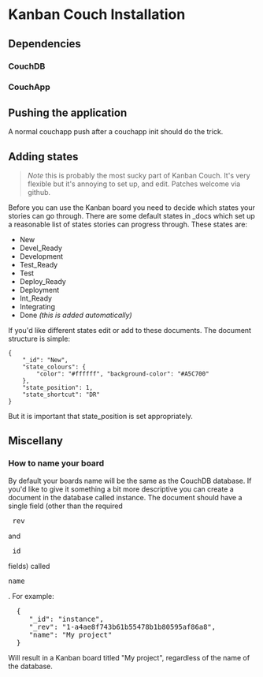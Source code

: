 Kanban Couch Installation
===========================

Dependencies
--------------------------

### CouchDB

### CouchApp

Pushing the application
--------------------------
A normal couchapp push after a couchapp init should do the trick.

Adding states
--------------------------
> *Note* this is probably the most sucky part of Kanban Couch. It's very
> flexible but it's annoying to set up, and edit. Patches welcome via github.

Before you can use the Kanban board you need to decide which states your
stories can go through. There are some default states in \_docs which set up a
reasonable list of states stories can progress through. These states are:

 * New
 * Devel_Ready
 * Development
 * Test_Ready
 * Test
 * Deploy_Ready
 * Deployment
 * Int_Ready
 * Integrating
 * Done _(this is added automatically)_

If you'd like different states edit or add to these documents. The document
structure is simple:

	{
		"_id": "New",
		"state_colours": {
			"color": "#ffffff", "background-color": "#A5C700"
		},
		"state_position": 1,
		"state_shortcut": "DR"
	}

But it is important that state\_position is set appropriately.

Miscellany
--------------------------

### How to name your board

By default your boards name will be the same as the CouchDB database. If you'd
like to give it something a bit more descriptive you can create a document in
the database called instance. The document should have a single field (other
than the required <pre>\_rev</pre> and <pre>\_id</pre> fields) called<pre>name</pre>.
For example:

<pre>
  {
     "_id": "instance",
     "_rev": "1-a4ae8f743b61b55478b1b80595af86a8",
     "name": "My project"
  }
</pre>

Will result in a Kanban board titled "My project", regardless of the name of
the database.